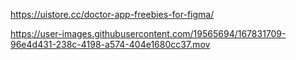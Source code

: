 

https://uistore.cc/doctor-app-freebies-for-figma/

https://user-images.githubusercontent.com/19565694/167831709-96e4d431-238c-4198-a574-404e1680cc37.mov

